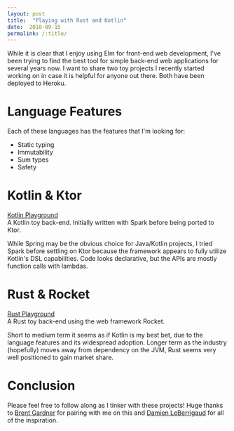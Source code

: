 ```yaml
---
layout: post
title:  "Playing with Rust and Kotlin"
date:  2018-09-15
permalink: /:title/
---
```


While it is clear that I enjoy using Elm for front-end web development, I've been trying to find the best tool for simple back-end web applications for several years now. I want to share two toy projects I recently started working on in case it is helpful for anyone out there. Both have been deployed to Heroku.

# Language Features

Each of these languages has the features that I'm looking for:
- Static typing
- Immutability
- Sum types
- Safety

# Kotlin & Ktor

[Kotlin Playground](https://github.com/seanhelvey/kotlinplayground)  
A Kotlin toy back-end. Initially written with Spark before being ported to Ktor.

While Spring may be the obvious choice for Java/Kotlin projects, I tried Spark before settling on Ktor because the framework appears to fully utilize Kotlin's DSL capabilities. Code looks declarative, but the APIs are mostly function calls with lambdas.

# Rust & Rocket

[Rust Playground](https://github.com/seanhelvey/rustplayground)  
A Rust toy back-end using the web framework Rocket.

Short to medium term it seems as if Kotlin is my best bet, due to the language features and its widespread adoption. Longer term as the industry (hopefully) moves away from dependency on the JVM, Rust seems very well positioned to gain market share.

# Conclusion

Please feel free to follow along as I tinker with these projects! Huge thanks to [Brent Gardner](https://github.com/bgard6977?tab=followers) for pairing with me on this and [Damien LeBerrigaud](https://github.com/dam5s) for all of the inspiration.
